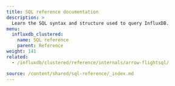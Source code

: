 ```yaml
---
title: SQL reference documentation
description: >
  Learn the SQL syntax and structure used to query InfluxDB.
menu:
  influxdb_clustered:
    name: SQL reference
    parent: Reference
weight: 141
related:
  - /influxdb/clustered/reference/internals/arrow-flightsql/

source: /content/shared/sql-reference/_index.md
---
```


<!-- 
The content of this page is at /content/shared/sql-reference/_index.md
-->
